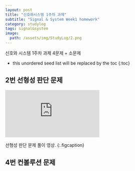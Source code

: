 ```yaml
---
layout: post
title: "신호와시스템 1주차 과제"
subtitle: "Signal & System Week1 homework"
category: studylog
tags: signal&system
image:
  path: /assets/img/StudyLog/2.png
---
```


신호와 시스템 1주차 과제 4문제 + 소문제

<!--more-->

* this unordered seed list will be replaced by the toc
{:toc}

## 2번 선형성 판단 문제

[Ark68 SE]: https://arkstudio.shop/product/group-buy-ark68-r2/

<div class="iframe-container">
    <iframe src="https://www.youtube.com/watch?v=OkpC7Z6aEec&list=PL_iJu012NOxcDuKgSjTKJZJd3bQtkAyZU&index=11" frameborder="0" allow="accelerometer; autoplay; clipboard-write; encrypted-media; gyroscope; picture-in-picture" allowfullscreen></iframe>
</div>

선형성 판단 문제 풀이 영상.
{:.figcaption}


## 4번 컨볼루션 문제
